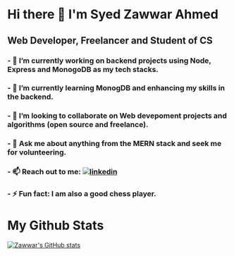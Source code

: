 # Hi there 👋 I'm Syed Zawwar Ahmed
## Web Developer, Freelancer and Student of CS

### - 🔭 I’m currently working on backend projects using Node, Express and MonogoDB as my tech stacks.
### - 🌱 I’m currently learning MonogDB and enhancing my skills in the backend.
### - 👯 I’m looking to collaborate on Web devepoment projects and algorithms (open source and freelance).
### - 💬 Ask me about anything from the MERN stack and seek me for volunteering.
### - 📫 Reach out to me: [![linkedin](https://cdn-icons-png.flaticon.com/512/174/174857.png)](https://www.linkedin.com/in/syed-zawwar-ahmed-b7345a1b8/)
### - ⚡ Fun fact: I am also a good chess player.

# My Github Stats
[![Zawwar's GitHub stats](https://github-readme-stats.vercel.app/api?username=SyedZawwarAhmed)](https://github.com/anuraghazra/github-readme-stats)
